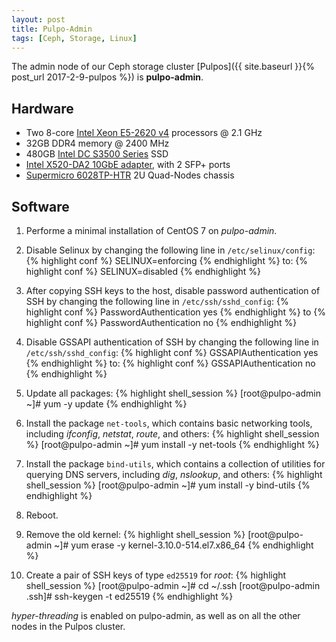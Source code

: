 ```yaml
---
layout: post
title: Pulpo-Admin
tags: [Ceph, Storage, Linux]
---
```


The admin node of our Ceph storage cluster [Pulpos]({{ site.baseurl }}{% post_url 2017-2-9-pulpos %}) is **pulpo-admin**.<!-- more -->

## Hardware
* Two 8-core [Intel Xeon E5-2620 v4](https://ark.intel.com/products/92986/Intel-Xeon-Processor-E5-2620-v4-20M-Cache-2_10-GHz) processors @ 2.1 GHz
* 32GB DDR4 memory @ 2400 MHz
* 480GB [Intel DC S3500 Series](http://ark.intel.com/products/series/74935/Intel-SSD-DC-S3500-Series) SSD
* [Intel X520-DA2 10GbE adapter](http://ark.intel.com/products/39776/Intel-Ethernet-Converged-Network-Adapter-X520-DA2), with 2 SFP+ ports
* [Supermicro 6028TP-HTR](https://www.supermicro.com/products/system/2u/6028/sys-6028tp-htr.cfm) 2U Quad-Nodes chassis

## Software
1) Performe a minimal installation of CentOS 7 on *pulpo-admin*.

2) Disable Selinux by changing the following line in `/etc/selinux/config`:
{% highlight conf %}
SELINUX=enforcing
{% endhighlight %}
to:
{% highlight conf %}
SELINUX=disabled
{% endhighlight %}

3) After copying SSH keys to the host, disable password authentication of SSH by changing the following line in `/etc/ssh/sshd_config`:
{% highlight conf %}
PasswordAuthentication yes
{% endhighlight %}
to
{% highlight conf %}
PasswordAuthentication no
{% endhighlight %}

4) Disable GSSAPI authentication of SSH by changing the following line in `/etc/ssh/sshd_config`:
{% highlight conf %}
GSSAPIAuthentication yes
{% endhighlight %}
to:
{% highlight conf %}
GSSAPIAuthentication no
{% endhighlight %}

5) Update all packages:
{% highlight shell_session %}
[root@pulpo-admin ~]# yum -y update
{% endhighlight %}

6) Install the package `net-tools`, which contains basic networking tools, including *ifconfig*, *netstat*, *route*, and others:
{% highlight shell_session %}
[root@pulpo-admin ~]# yum install -y net-tools
{% endhighlight %}

7) Install the package `bind-utils`, which contains a collection of utilities for querying DNS servers, including *dig*, *nslookup*, and others:
{% highlight shell_session %}
[root@pulpo-admin ~]# yum install -y bind-utils
{% endhighlight %}

8) Reboot.

9) Remove the old kernel:
{% highlight shell_session %}
[root@pulpo-admin ~]# yum erase -y kernel-3.10.0-514.el7.x86_64
{% endhighlight %}

10) Create a pair of SSH keys of type `ed25519` for *root*:
{% highlight shell_session %}
[root@pulpo-admin ~]# cd ~/.ssh
[root@pulpo-admin .ssh]# ssh-keygen -t ed25519
{% endhighlight %}

<p class="note"><em>hyper-threading</em> is enabled on pulpo-admin, as well as on all the other nodes in the Pulpos cluster.</p>
